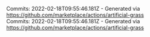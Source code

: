 Commits: 2022-02-18T09:55:46.181Z - Generated via https://github.com/marketplace/actions/artificial-grass
<br>
Commits: 2022-02-18T09:55:46.181Z - Generated via https://github.com/marketplace/actions/artificial-grass
<br>
